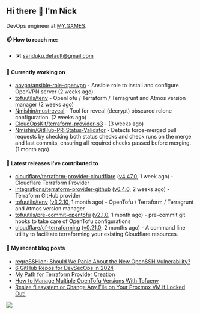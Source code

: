 ## Hi there 👋 I'm Nick

DevOps engineer at [MY.GAMES](https://my.games/).

#### 📫 How to reach me:

- ✉️ sanduku.default@gmail.com

#### 👷 Currently working on


- [aovpn/ansible-role-openvpn](https://github.com/aovpn/ansible-role-openvpn) - Ansible role to install and configure OpenVPN server (2 weeks ago)
- [tofuutils/tenv](https://github.com/tofuutils/tenv) - OpenTofu / Terraform / Terragrunt and Atmos version manager (2 weeks ago)
- [Nmishin/mustreveal](https://github.com/Nmishin/mustreveal) - Tool for reveal (decrypt) obscured rclone configuration. (2 weeks ago)
- [CloudOpsKit/terraform-provider-s3](https://github.com/CloudOpsKit/terraform-provider-s3) -  (3 weeks ago)
- [Nmishin/GitHub-PR-Status-Validator](https://github.com/Nmishin/GitHub-PR-Status-Validator) - Detects force-merged pull requests by checking both status checks and check runs on the merge and last commits, ensuring all required checks passed before merging. (1 month ago)

#### 🔭 Latest releases I've contributed to

- [cloudflare/terraform-provider-cloudflare](https://github.com/cloudflare/terraform-provider-cloudflare) ([v4.47.0](https://github.com/cloudflare/terraform-provider-cloudflare/releases/tag/v4.47.0), 1 week ago) - Cloudflare Terraform Provider
- [integrations/terraform-provider-github](https://github.com/integrations/terraform-provider-github) ([v6.4.0](https://github.com/integrations/terraform-provider-github/releases/tag/v6.4.0), 2 weeks ago) - Terraform GitHub provider
- [tofuutils/tenv](https://github.com/tofuutils/tenv) ([v3.2.10](https://github.com/tofuutils/tenv/releases/tag/v3.2.10), 1 month ago) - OpenTofu / Terraform / Terragrunt and Atmos version manager
- [tofuutils/pre-commit-opentofu](https://github.com/tofuutils/pre-commit-opentofu) ([v2.1.0](https://github.com/tofuutils/pre-commit-opentofu/releases/tag/v2.1.0), 1 month ago) - pre-commit git hooks to take care of OpenTofu configurations
- [cloudflare/cf-terraforming](https://github.com/cloudflare/cf-terraforming) ([v0.21.0](https://github.com/cloudflare/cf-terraforming/releases/tag/v0.21.0), 2 months ago) - A command line utility to facilitate terraforming your existing Cloudflare resources.

#### 📜 My recent blog posts
- [regreSSHion: Should We Panic About the New OpenSSH Vulnerability?](https://dzone.com/articles/what-is-the-regresshion-vulnerability)
- [6 GitHub Repos for DevSecOps in 2024](https://hackernoon.com/6-github-repos-for-devsecops-in-2024)
- [My Path for Terraform Provider Creation](https://hackernoon.com/my-path-for-terraform-provider-creation)
- [How to Manage Multiple OpenTofu Versions With Tofuenv](https://hackernoon.com/how-to-manage-multiple-opentofu-versions-with-tofuenv)
- [Resize filesystem or Change Any File on Your Proxmox VM if Locked Out!](https://hackernoon.com/resize-filesystem-or-change-any-file-on-your-proxmox-vm-if-locked-out)

![](https://komarev.com/ghpvc/?username=Nmishin&color=green)
